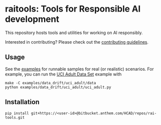 # raitools: Tools for Responsible AI development

This repository hosts tools and utilities for working on AI responsibly.

Interested in contributing? Please check out the [contributing guidelines](CONTRIBUTING.md).

## Usage

See the [examples](examples/) for runnable samples for real (or realistic) scenarios.
For example, you can run the [UCI Adult Data Set](examples/data_drift/uci_adult/) example with

```
make -C examples/data_drift/uci_adult/data
python examples/data_drift/uci_adult/uci_adult.py
```

## Installation

```
pip install git+https://<user-id>@bitbucket.anthem.com/HCAD/repos/rai-tools.git
```
